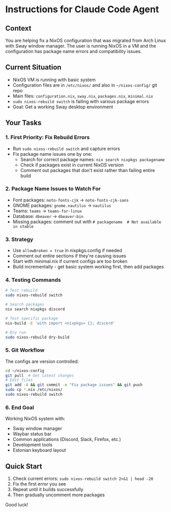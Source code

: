 # Instructions for Claude Code Agent

## Context
You are helping fix a NixOS configuration that was migrated from Arch Linux with Sway window manager. The user is running NixOS in a VM and the configuration has package name errors and compatibility issues.

## Current Situation
- NixOS VM is running with basic system
- Configuration files are in `/etc/nixos/` and also in `~/nixos-config/` git repo
- Main files: `configuration.nix`, `sway.nix`, `packages.nix`, `minimal.nix`
- `sudo nixos-rebuild switch` is failing with various package errors
- Goal: Get a working Sway desktop environment

## Your Tasks

### 1. First Priority: Fix Rebuild Errors
- Run `sudo nixos-rebuild switch` and capture errors
- Fix package name issues one by one:
  - Search for correct package names: `nix search nixpkgs packagename`
  - Check if packages exist in current NixOS version
  - Comment out packages that don't exist rather than failing entire build

### 2. Package Name Issues to Watch For
- Font packages: `noto-fonts-cjk` → `noto-fonts-cjk-sans`
- GNOME packages: `gnome.nautilus` → `nautilus`
- Teams: `teams` → `teams-for-linux`
- Database: `dbeaver` → `dbeaver-bin`
- Missing packages: comment out with `# packagename  # Not available in stable`

### 3. Strategy
- Use `allowBroken = true` in nixpkgs.config if needed
- Comment out entire sections if they're causing issues
- Start with minimal.nix if current configs are too broken
- Build incrementally - get basic system working first, then add packages

### 4. Testing Commands
```bash
# Test rebuild
sudo nixos-rebuild switch

# Search packages
nix search nixpkgs discord

# Test specific package
nix-build -E 'with import <nixpkgs> {}; discord'

# Dry run
sudo nixos-rebuild dry-build
```

### 5. Git Workflow
The configs are version controlled:
```bash
cd ~/nixos-config
git pull  # Get latest changes
# Edit files
git add -A && git commit -m "Fix package issues" && git push
sudo cp *.nix /etc/nixos/
sudo nixos-rebuild switch
```

### 6. End Goal
Working NixOS system with:
- Sway window manager
- Waybar status bar
- Common applications (Discord, Slack, Firefox, etc.)
- Development tools
- Estonian keyboard layout

## Quick Start
1. Check current errors: `sudo nixos-rebuild switch 2>&1 | head -20`
2. Fix the first error you see
3. Repeat until it builds successfully
4. Then gradually uncomment more packages

Good luck!